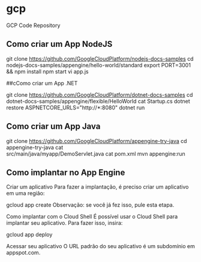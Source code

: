 # gcp
GCP Code Repository

## Como criar um App NodeJS

git clone https://github.com/GoogleCloudPlatform/nodejs-docs-samples
cd nodejs-docs-samples/appengine/hello-world/standard
export PORT=3001 && npm install
npm start
vi app.js


##cComo criar um App .NET

git clone https://github.com/GoogleCloudPlatform/dotnet-docs-samples
cd dotnet-docs-samples/appengine/flexible/HelloWorld
cat Startup.cs
dotnet restore
ASPNETCORE_URLS="http://*:8080" dotnet run


## Como criar um App Java
git clone https://github.com/GoogleCloudPlatform/appengine-try-java
cd appengine-try-java
cat \
    src/main/java/myapp/DemoServlet.java
cat pom.xml
mvn appengine:run

## Como implantar no App Engine

Criar um aplicativo
Para fazer a implantação, é preciso criar um aplicativo em uma região:

gcloud app create
Observação: se você já fez isso, pule esta etapa.

Como implantar com o Cloud Shell
É possível usar o Cloud Shell para implantar seu aplicativo. Para fazer isso, insira:

gcloud app deploy

Acessar seu aplicativo
O URL padrão do seu aplicativo é um subdomínio em appspot.com.

